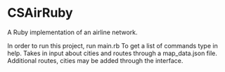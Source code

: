CSAirRuby
=========

A Ruby implementation of an airline network.

In order to run this project, run main.rb
To get a list of commands type in help.
Takes in input about cities and routes through a map_data.json file. Additional routes, cities may be added through the interface. 
